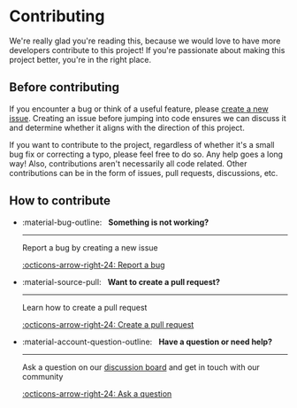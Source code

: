 # Contributing

We're really glad you're reading this, because we would love to have more developers contribute to this project! If you're passionate about making this project better, you're in the right place.

## Before contributing

If you encounter a bug or think of a useful feature, please [create a new issue]. Creating an issue before jumping into code ensures we can discuss it and determine whether it aligns with the direction of this project.

If you want to contribute to the project, regardless of whether it's a small bug fix or correcting a typo, please feel free to do so. Any help goes a long way! Also, contributions aren't necessarily all code related. Other contributions can be in the form of issues, pull requests, discussions, etc.

## How to contribute

<div class="grid cards" markdown>

-   :material-bug-outline: &nbsp;
    __Something is not working?__

    ---

    Report a bug by creating a new issue

    [:octicons-arrow-right-24: Report a bug][report a bug]

-   :material-source-pull: &nbsp;
    __Want to create a pull request?__

    ---

    Learn how to create a pull request

    [:octicons-arrow-right-24: Create a pull request][create a pull request]

-   :material-account-question-outline: &nbsp;
    __Have a question or need help?__

    ---

    Ask a question on our [discussion board] and get in touch with our
    community

    [:octicons-arrow-right-24: Ask a question][discussion board]

</div>

[create a new issue]: https://github.com/makerdiary/nrf9151-connectkit/issues/new
[report a bug]: reporting-a-bug.md
[create a pull request]: creating-a-pull-request.md
[discussion board]: https://github.com/makerdiary/nrf9151-connectkit/discussions
